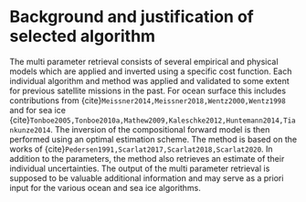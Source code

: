 # Background and justification of selected algorithm


The multi parameter retrieval consists of several empirical and physical models
which are applied and inverted using a specific cost function. Each individual
algorithm and method was applied and validated to some extent for previous
satellite missions in the past. For ocean surface this includes contributions
from {cite}`Meissner2014,Meissner2018,Wentz2000,Wentz1998` and for sea ice
{cite}`Tonboe2005,Tonboe2010a,Mathew2009,Kaleschke2012,Huntemann2014,Tiankunze2014`.
The inversion of the compositional forward model is then performed using an
optimal estimation scheme. The method is based on the works of
{cite}`Pedersen1991,Scarlat2017,Scarlat2018,Scarlat2020`. 
In addition to the parameters, the method also retrieves an estimate of their individual uncertainties.
The output of the multi parameter retrieval is supposed to be valuable additional
information and may serve as a priori input for the various ocean and sea ice
algorithms. 


